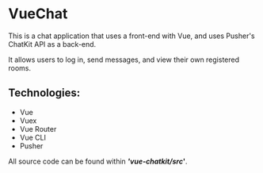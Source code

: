 # VueChat

This is a chat application that uses a front-end with Vue, and uses Pusher's ChatKit API as a back-end. 

It allows users to log in, send messages, and view their own registered rooms.

## Technologies:
 - Vue
 - Vuex
 - Vue Router
 - Vue CLI
 - Pusher

All source code can be found within ***'vue-chatkit/src*'**.
